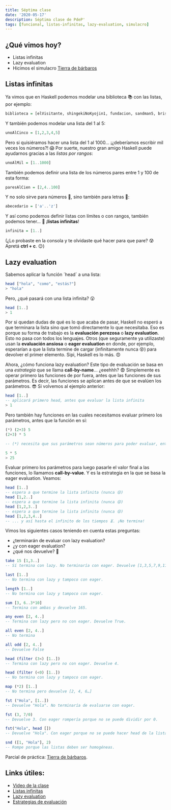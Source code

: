 ```yaml
---
title: Séptima clase
date: '2020-05-17'
description: Séptima clase de PdeP'
tags: [funcional, listas-infinitas, lazy-evaluation, simulacro]
---
```


## ¿Qué vimos hoy?
- Listas infinitas
- Lazy evaluation
- Hicimos el simulacro [Tierra de bárbaros](https://docs.google.com/document/d/1ZJLz84JEPoEWZ9aVCJRWoHomfscUc04yECqSMOvdVZU/edit?usp=sharing)

## Listas infinitas

Ya vimos que en Haskell podemos modelar una biblioteca 📚 con las listas, por ejemplo: 


```haskell
biblioteca = [elVisitante, shingekiNoKyojin1, fundacion, sandman5, brisignr, legado]
```

Y también podemos modelar una lista del 1 al 5:

```haskell
unoAlCinco = [1,2,3,4,5]
```

Pero si quisiéramos hacer una lista del 1 al 1000... ¡¿deberíamos escribir mil veces los números?! 😱 Por suerte, nuestro gran amigo Haskell puede ayudarnos gracias a las _listas por rangos_:

```haskell
unoAlMil = [1..1000]
```

También podemos definir una lista de los números pares entre 1 y 100 de esta forma:

```haskell
paresAlCien = [2,4..100]
```

Y no solo sirve para números 🔢, sino también para letras 🔡: 

```haskell
abecedario = ['a'..'z']
```

Y así como podemos definir listas con límites o con rangos, también podemos tener… 🥁 ¡**listas infinitas**!

```haskell
infinita = [1..]
```

(¿Lo probaste en la consola y te olvidaste qué hacer para que pare? 😰 Apretá **ctrl + c**. 😉)

## Lazy evaluation

Sabemos aplicar la función ´head´ a una lista:


```haskell
head ["hola", "como", "estás?"]
> "hola"
```

Pero, ¿qué pasará con una lista infinita? 😮 

```haskell
head [1..]
> 1
```

Por si quedan dudas de qué es lo que acaba de pasar, Haskell no esperó a que terminara la lista sino que tomó directamente lo que necesitaba. Eso es porque su forma de trabajo es la **evaluación perezosa** o **lazy evaluation**. Esto no pasa con todos los lenguajes. Otros (que seguramente ya utilizaste) usan la **evaluación ansiosa** o **eager evaluation** en donde, por ejemplo, esperarían a que la lista termine de cargar (infinitamente nunca 😵) para devolver el primer elemento.
Sipi, Haskell es lo más. 😍

Ahora, ¿cómo funciona lazy evaluation?
Este tipo de evaluación se basa en una _estrategia_ que se llama **call-by-name**... ¿eeehhh? 😨
Simplemente es operar primero las funciones de por fuera, antes que las funciones de sus parámetros. Es decir, las funciones se aplican antes de que se evalúen los parámetros. 😎
Si volvemos al ejemplo anterior:

```haskell
head [1..]
-- aplicará primero head, antes que evaluar la lista infinita
> 1
```

Pero también hay funciones en las cuales necesitamos evaluar primero los parámetros, antes que la función en sí:

```haskell
(*) (2+3) 5
(2+3) * 5 

-- (*) necesita que sus parámetros sean números para poder evaluar, entonces se evalúa primero (2+3).

5 * 5
> 25
```

Evaluar primero los parámetros para luego pasarle el valor final a las funciones, lo llamamos **call-by-value**. Y es la estrategia en la que se basa la eager evaluation. Veamos:

```haskell
head [1..]
-- espera a que termine la lista infinita (nunca 😝)
head [1,2..]
-- espera a que termine la lista infinita (nunca 😝)
head [1,2,3..]
-- espera a que termine la lista infinita (nunca 😝)
head [1,2,3,4..]
-- ... y así hasta el infinito de los tiempos ⏳. ¡No termina!
```

Vimos los siguientes casos teniendo en cuenta estas preguntas:

- ¿terminarán de evaluar con lazy evaluation? 
- ¿y con eager evaluation? 
- ¿qué nos devuelve? 🤔

```haskell
take 15 [1,3..]
-- Sí termina con lazy. No terminaría con eager. Devuelve [1,3,5,7,9,11,13,15,17,19,21,23,25,27,29]

last [1..]
-- No termina con lazy y tampoco con eager.

length [1..]
-- No termina con lazy y tampoco con eager.

sum [3, 6..3*10]
-- Termina con ambas y devuelve 165.

any even [2, 4..]
-- Termina con lazy pero no con eager. Devuelve True.

all even [2, 4..]
-- No termina

all odd [2, 4..]
-- Devuelve False

head (filter (3<) [1..])
-- Termina con lazy pero no con eager. Devuelve 4.

head (filter (<0) [1..])
-- No termina con lazy y tampoco con eager.

map (*2) [1..]
-- No termina pero devuelve [2, 4, 6…]

fst ("Hola", [1..])
-- Devuelve "Hola". No terminaría de evaluarse con eager.

fst (3, 7/0)
-- Devuelve 3. Con eager rompería porque no se puede dividir por 0.

fst("Hola", head [])
-- Devuelve "Hola". Con eager porque no se puede hacer head de la lista infinita.

snd ([1, "Hola"], 2)
-- Rompe porque las listas deben ser homogéneas.
```

Parcial de práctica: [Tierra de bárbaros](https://docs.google.com/document/d/1ZJLz84JEPoEWZ9aVCJRWoHomfscUc04yECqSMOvdVZU/edit?usp=sharing).

## Links útiles: 
- [Video de la clase](https://drive.google.com/file/d/13sgW6Sf4mgkmz6tf99xaYfZUzOUbfIVO/view)
- [Listas infinitas](http://wiki.uqbar.org/wiki/articles/estrategias-de-evaluacion.html#tocAnchor-1-7-4)
- [Lazy evaluation](http://wiki.uqbar.org/wiki/articles/estrategias-de-evaluacion.html#tocAnchor-1-7)
- [Estrategias de evaluación](http://wiki.uqbar.org/wiki/articles/estrategias-de-evaluacion.html)

